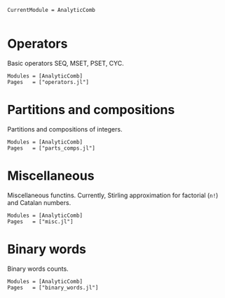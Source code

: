 ```@meta
CurrentModule = AnalyticComb
```

```@index
```

# Operators

Basic operators SEQ, MSET, PSET, CYC.  

```@autodocs
Modules = [AnalyticComb]
Pages   = ["operators.jl"]
```


# Partitions and compositions

Partitions and compositions of integers.  

```@autodocs
Modules = [AnalyticComb]
Pages   = ["parts_comps.jl"]
```

# Miscellaneous

Miscellaneous functins. Currently, Stirling approximation for factorial (``n!``) and Catalan numbers.  

```@autodocs
Modules = [AnalyticComb]
Pages   = ["misc.jl"]
```

# Binary words

Binary words counts.  

```@autodocs
Modules = [AnalyticComb]
Pages   = ["binary_words.jl"]
```
